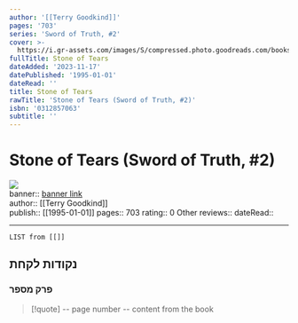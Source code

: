 ```yaml
---
author: '[[Terry Goodkind]]'
pages: '703'
series: 'Sword of Truth, #2'
cover: >-
  https://i.gr-assets.com/images/S/compressed.photo.goodreads.com/books/1478930875l/234184.jpg
fullTitle: Stone of Tears
dateAdded: '2023-11-17'
datePublished: '1995-01-01'
dateRead: ''
title: Stone of Tears
rawTitle: 'Stone of Tears (Sword of Truth, #2)'
isbn: '0312857063'
subtitle: ''
---
```

# Stone of Tears (Sword of Truth, #2)

![](https:&#x2F;&#x2F;i.gr-assets.com&#x2F;images&#x2F;S&#x2F;compressed.photo.goodreads.com&#x2F;books&#x2F;1478930875l&#x2F;234184.jpg)  
banner:: [banner link](https:&#x2F;&#x2F;i.gr-assets.com&#x2F;images&#x2F;S&#x2F;compressed.photo.goodreads.com&#x2F;books&#x2F;1478930875l&#x2F;234184.jpg)  
author:: [[Terry Goodkind]]  
publish:: [[1995-01-01]]
pages:: 703
rating:: 0 
Other reviews:: 
dateRead:: 

<hr  style="clear:both"/>



```dataview
LIST from [[]]
```

## נקודות לקחת 

### פרק מספר
> [!quote] -- page number -- 
>  content from the book




```